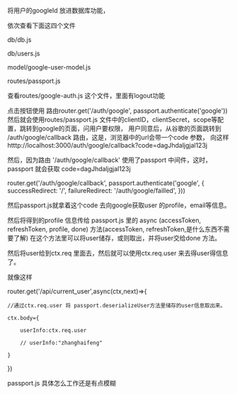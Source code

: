 

将用户的googleId 放进数据库功能，




依次查看下面这四个文件

db/db.js

db/users.js

model/google-user-model.js

routes/passport.js

查看routes/google-auth.js 这个文件，里面有logout功能




点击按钮使用 路由router.get('/auth/google', passport.authenticate('google'))
然后就会使用routes/passport.js 文件中的clientID，clientSecret，scope等配置，跳转到google的页面，问用户要权限，
用户同意后，从谷歌的页面跳转到 /auth/google/callback 路由，这是，浏览器中的url会带一个code 参数，
向这样 htttp://localhost:3000/auth/google/callback?code=dagJhdaljgjal123j


然后，因为路由 '/auth/google/callback' 使用了passport 中间件，这时，passport 就会获取 code=dagJhdaljgjal123j 

router.get('/auth/google/callback', passport.authenticate('google', {
    successRedirect: '/',
    failureRedirect: '/auth/google/failled',
}))

然后passport.js就拿着这个code 去向google获取user 的profile，email等信息。

然后将得到的profile 信息传给  passport.js 里的 async (accessToken, refreshToken, profile, done) 方法(accessToken, refreshToken,是什么东西不需要了解)
在这个方法里可以将user储存，或则取出，并将user交给done 方法。




然后将user给到ctx.req 里面去，然后就可以使用ctx.req.user 来去得user得信息了。

就像这样

router.get('/api/current_user',async(ctx,next)=>{

    //通过ctx.req.user 将 passport.deserializeUser方法里储存的user信息取出来。
    
    ctx.body={
    
        userInfo:ctx.req.user
        
        // userInfo:"zhanghaifeng"
        
    }
    
})

passport.js 具体怎么工作还是有点模糊



  
